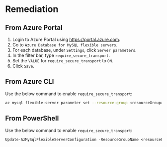 # Remediation

## From Azure Portal

1. Login to Azure Portal using <https://portal.azure.com>.
2. Go to `Azure Database for MySQL flexible servers`.
3. For each database, under `Settings`, click `Server parameters`.
4. In the filter bar, type `require_secure_transport`.
5. Set the `VALUE` for `require_secure_transport` to `ON`.
6. Click `Save`.

## From Azure CLI

Use the below command to enable `require_secure_transport`:

```sh
az mysql flexible-server parameter set --resource-group <resourceGroup> --server-name <serverName> --name require_secure_transport --value on
```

## From PowerShell

Use the below command to enable `require_secure_transport`:

```ps
Update-AzMySqlFlexibleServerConfiguration -ResourceGroupName <resourceGroup> -ServerName <serverName> -Name require_secure_transport -Value on
```
